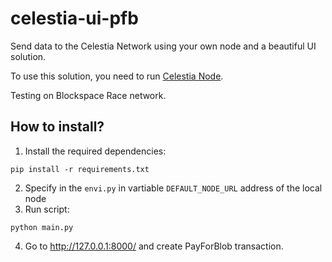 # celestia-ui-pfb

Send data to the Celestia Network using your own node and a beautiful UI solution.

To use this solution, you need to run [Celestia Node](https://docs.celestia.org/nodes/light-node/).

Testing on Blockspace Race network.

## How to install?

1) Install the required dependencies:
```
pip install -r requirements.txt
```
2) Specify in the ```envi.py``` in vartiable ```DEFAULT_NODE_URL``` address of the local node
3) Run script:
```
python main.py
```
4) Go to http://127.0.0.1:8000/ and create PayForBlob transaction.